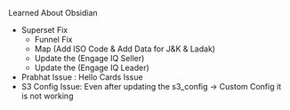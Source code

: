 

Learned About Obsidian



* Superset Fix 
	* Funnel Fix
	* Map (Add ISO Code & Add Data for J&K & Ladak)
	* Update the (Engage IQ Seller)
	* Update the (Engage IQ Leader)
* Prabhat Issue : Hello Cards Issue
* S3 Config Issue: Even after updating the s3_config -> Custom Config it is not working

























